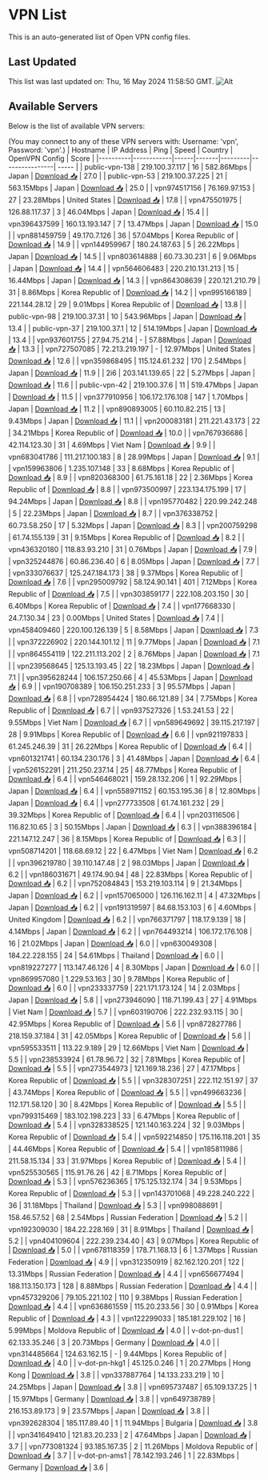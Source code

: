 # VPN List

This is an auto-generated list of Open VPN config files.

## Last Updated

This list was last updated on: Thu, 16 May 2024 11:58:50 GMT.
![Alt](https://repobeats.axiom.co/api/embed/186b98318ef1479477931607c1ad7d823f12451f.svg "Repobeats analytics image")

## Available Servers

Below is the list of available VPN servers:

(You may connect to any of these VPN servers with: Username: 'vpn', Password: 'vpn'.)
| Hostname | IP Address | Ping | Speed | Country | OpenVPN Config | Score |
|----------|------------|------|-------|---------|----------------| ----- |
| public-vpn-138 | 219.100.37.117 | 16 | 582.86Mbps | Japan | [Download 📥](./configs/server_0_JP.ovpn) | 27.0 |
| public-vpn-53 | 219.100.37.225 | 21 | 563.15Mbps | Japan | [Download 📥](./configs/server_1_JP.ovpn) | 25.0 |
| vpn974517156 | 76.169.97.153 | 27 | 23.28Mbps | United States | [Download 📥](./configs/server_2_US.ovpn) | 17.8 |
| vpn475501975 | 126.88.117.37 | 3 | 46.04Mbps | Japan | [Download 📥](./configs/server_3_JP.ovpn) | 15.4 |
| vpn396437599 | 160.13.193.147 | 7 | 13.47Mbps | Japan | [Download 📥](./configs/server_4_JP.ovpn) | 15.0 |
| vpn881459759 | 49.170.7.126 | 36 | 57.04Mbps | Korea Republic of | [Download 📥](./configs/server_5_KR.ovpn) | 14.9 |
| vpn144959967 | 180.24.187.63 | 5 | 26.22Mbps | Japan | [Download 📥](./configs/server_6_JP.ovpn) | 14.5 |
| vpn803614888 | 60.73.30.231 | 6 | 9.06Mbps | Japan | [Download 📥](./configs/server_7_JP.ovpn) | 14.4 |
| vpn564606483 | 220.210.131.213 | 15 | 16.44Mbps | Japan | [Download 📥](./configs/server_8_JP.ovpn) | 14.3 |
| vpn864308639 | 220.121.210.79 | 31 | 8.86Mbps | Korea Republic of | [Download 📥](./configs/server_9_KR.ovpn) | 14.2 |
| vpn995166189 | 221.144.28.12 | 29 | 9.01Mbps | Korea Republic of | [Download 📥](./configs/server_10_KR.ovpn) | 13.8 |
| public-vpn-98 | 219.100.37.31 | 10 | 543.96Mbps | Japan | [Download 📥](./configs/server_11_JP.ovpn) | 13.4 |
| public-vpn-37 | 219.100.37.1 | 12 | 514.19Mbps | Japan | [Download 📥](./configs/server_12_JP.ovpn) | 13.4 |
| vpn937601755 | 27.94.75.214 | - | 57.88Mbps | Japan | [Download 📥](./configs/server_13_JP.ovpn) | 13.3 |
| vpn727507085 | 72.213.219.197 | - | 12.97Mbps | United States | [Download 📥](./configs/server_14_US.ovpn) | 12.6 |
| vpn359868495 | 115.124.61.232 | 170 | 2.54Mbps | Japan | [Download 📥](./configs/server_15_JP.ovpn) | 11.9 |
| 2i6 | 203.141.139.65 | 22 | 5.27Mbps | Japan | [Download 📥](./configs/server_16_JP.ovpn) | 11.6 |
| public-vpn-42 | 219.100.37.6 | 11 | 519.47Mbps | Japan | [Download 📥](./configs/server_17_JP.ovpn) | 11.5 |
| vpn377910956 | 106.172.176.108 | 147 | 1.70Mbps | Japan | [Download 📥](./configs/server_18_JP.ovpn) | 11.2 |
| vpn890893005 | 60.110.82.215 | 13 | 9.43Mbps | Japan | [Download 📥](./configs/server_19_JP.ovpn) | 11.1 |
| vpn200083181 | 211.221.43.173 | 22 | 34.21Mbps | Korea Republic of | [Download 📥](./configs/server_20_KR.ovpn) | 10.0 |
| vpn767936686 | 42.114.123.30 | 31 | 4.69Mbps | Viet Nam | [Download 📥](./configs/server_21_VN.ovpn) | 9.9 |
| vpn683041786 | 111.217.100.183 | 8 | 28.99Mbps | Japan | [Download 📥](./configs/server_22_JP.ovpn) | 9.1 |
| vpn159963806 | 1.235.107.148 | 33 | 8.68Mbps | Korea Republic of | [Download 📥](./configs/server_23_KR.ovpn) | 8.9 |
| vpn820368300 | 61.75.161.18 | 22 | 2.36Mbps | Korea Republic of | [Download 📥](./configs/server_24_KR.ovpn) | 8.8 |
| vpn973500997 | 223.134.175.199 | 17 | 94.24Mbps | Japan | [Download 📥](./configs/server_25_JP.ovpn) | 8.8 |
| vpn195770482 | 220.99.242.248 | 5 | 22.23Mbps | Japan | [Download 📥](./configs/server_26_JP.ovpn) | 8.7 |
| vpn376338752 | 60.73.58.250 | 17 | 5.32Mbps | Japan | [Download 📥](./configs/server_27_JP.ovpn) | 8.3 |
| vpn200759298 | 61.74.155.139 | 31 | 9.15Mbps | Korea Republic of | [Download 📥](./configs/server_28_KR.ovpn) | 8.2 |
| vpn436320180 | 118.83.93.210 | 31 | 0.76Mbps | Japan | [Download 📥](./configs/server_29_JP.ovpn) | 7.9 |
| vpn325244876 | 60.86.236.40 | 6 | 8.05Mbps | Japan | [Download 📥](./configs/server_30_JP.ovpn) | 7.7 |
| vpn333076637 | 125.247.184.173 | 38 | 9.37Mbps | Korea Republic of | [Download 📥](./configs/server_31_KR.ovpn) | 7.6 |
| vpn295009792 | 58.124.90.141 | 401 | 7.12Mbps | Korea Republic of | [Download 📥](./configs/server_32_KR.ovpn) | 7.5 |
| vpn303859177 | 222.108.203.150 | 30 | 6.40Mbps | Korea Republic of | [Download 📥](./configs/server_33_KR.ovpn) | 7.4 |
| vpn177668330 | 24.7.130.34 | 23 | 0.00Mbps | United States | [Download 📥](./configs/server_34_US.ovpn) | 7.4 |
| vpn458409460 | 220.100.126.139 | 5 | 8.58Mbps | Japan | [Download 📥](./configs/server_35_JP.ovpn) | 7.3 |
| vpn372226902 | 220.144.101.12 | 11 | 9.77Mbps | Japan | [Download 📥](./configs/server_36_JP.ovpn) | 7.1 |
| vpn864554119 | 122.211.113.202 | 2 | 8.76Mbps | Japan | [Download 📥](./configs/server_37_JP.ovpn) | 7.1 |
| vpn239568645 | 125.13.193.45 | 22 | 18.23Mbps | Japan | [Download 📥](./configs/server_38_JP.ovpn) | 7.1 |
| vpn395628244 | 106.157.250.66 | 4 | 45.53Mbps | Japan | [Download 📥](./configs/server_39_JP.ovpn) | 6.9 |
| vpn190708389 | 106.150.251.233 | 3 | 95.57Mbps | Japan | [Download 📥](./configs/server_40_JP.ovpn) | 6.8 |
| vpn728954424 | 180.66.121.89 | 34 | 7.75Mbps | Korea Republic of | [Download 📥](./configs/server_41_KR.ovpn) | 6.7 |
| vpn937527326 | 1.53.241.53 | 22 | 9.55Mbps | Viet Nam | [Download 📥](./configs/server_42_VN.ovpn) | 6.7 |
| vpn589649692 | 39.115.217.197 | 28 | 9.91Mbps | Korea Republic of | [Download 📥](./configs/server_43_KR.ovpn) | 6.6 |
| vpn921197833 | 61.245.246.39 | 31 | 26.22Mbps | Korea Republic of | [Download 📥](./configs/server_44_KR.ovpn) | 6.4 |
| vpn601321741 | 60.134.230.176 | 3 | 41.48Mbps | Japan | [Download 📥](./configs/server_45_JP.ovpn) | 6.4 |
| vpn526152291 | 211.250.237.14 | 25 | 48.77Mbps | Korea Republic of | [Download 📥](./configs/server_46_KR.ovpn) | 6.4 |
| vpn546468021 | 159.28.132.206 | 1 | 92.29Mbps | Japan | [Download 📥](./configs/server_47_JP.ovpn) | 6.4 |
| vpn558971152 | 60.153.195.36 | 8 | 12.80Mbps | Japan | [Download 📥](./configs/server_48_JP.ovpn) | 6.4 |
| vpn277733508 | 61.74.161.232 | 29 | 39.32Mbps | Korea Republic of | [Download 📥](./configs/server_49_KR.ovpn) | 6.4 |
| vpn203116506 | 116.82.10.65 | 3 | 50.15Mbps | Japan | [Download 📥](./configs/server_50_JP.ovpn) | 6.3 |
| vpn388396184 | 221.147.12.247 | 36 | 8.15Mbps | Korea Republic of | [Download 📥](./configs/server_51_KR.ovpn) | 6.3 |
| vpn508714201 | 118.68.69.12 | 22 | 6.47Mbps | Viet Nam | [Download 📥](./configs/server_52_VN.ovpn) | 6.2 |
| vpn396219780 | 39.110.147.48 | 2 | 98.03Mbps | Japan | [Download 📥](./configs/server_53_JP.ovpn) | 6.2 |
| vpn186031671 | 49.174.90.94 | 48 | 22.83Mbps | Korea Republic of | [Download 📥](./configs/server_54_KR.ovpn) | 6.2 |
| vpn752084843 | 153.219.103.114 | 9 | 21.34Mbps | Japan | [Download 📥](./configs/server_55_JP.ovpn) | 6.2 |
| vpn157065000 | 126.116.162.11 | 4 | 47.32Mbps | Japan | [Download 📥](./configs/server_56_JP.ovpn) | 6.2 |
| vpn191319597 | 84.68.153.103 | 6 | 4.60Mbps | United Kingdom | [Download 📥](./configs/server_57_GB.ovpn) | 6.2 |
| vpn766371797 | 118.17.9.139 | 18 | 4.14Mbps | Japan | [Download 📥](./configs/server_58_JP.ovpn) | 6.2 |
| vpn764493214 | 106.172.176.108 | 16 | 21.02Mbps | Japan | [Download 📥](./configs/server_59_JP.ovpn) | 6.0 |
| vpn630049308 | 184.22.228.155 | 24 | 54.61Mbps | Thailand | [Download 📥](./configs/server_60_TH.ovpn) | 6.0 |
| vpn819227277 | 113.147.46.126 | 4 | 8.30Mbps | Japan | [Download 📥](./configs/server_61_JP.ovpn) | 6.0 |
| vpn869957080 | 1.229.53.163 | 30 | 9.78Mbps | Korea Republic of | [Download 📥](./configs/server_62_KR.ovpn) | 6.0 |
| vpn233337759 | 221.171.173.124 | 14 | 2.03Mbps | Japan | [Download 📥](./configs/server_63_JP.ovpn) | 5.8 |
| vpn273946090 | 118.71.199.43 | 27 | 4.91Mbps | Viet Nam | [Download 📥](./configs/server_64_VN.ovpn) | 5.7 |
| vpn603190706 | 222.232.93.115 | 30 | 42.95Mbps | Korea Republic of | [Download 📥](./configs/server_65_KR.ovpn) | 5.6 |
| vpn872827786 | 218.159.37.184 | 31 | 42.05Mbps | Korea Republic of | [Download 📥](./configs/server_66_KR.ovpn) | 5.6 |
| vpn595533511 | 113.22.9.189 | 29 | 12.66Mbps | Viet Nam | [Download 📥](./configs/server_67_VN.ovpn) | 5.5 |
| vpn238533924 | 61.78.96.72 | 32 | 7.81Mbps | Korea Republic of | [Download 📥](./configs/server_68_KR.ovpn) | 5.5 |
| vpn273544973 | 121.169.18.236 | 27 | 47.17Mbps | Korea Republic of | [Download 📥](./configs/server_69_KR.ovpn) | 5.5 |
| vpn328307251 | 222.112.151.97 | 37 | 43.74Mbps | Korea Republic of | [Download 📥](./configs/server_70_KR.ovpn) | 5.5 |
| vpn499663236 | 112.171.58.120 | 30 | 8.42Mbps | Korea Republic of | [Download 📥](./configs/server_71_KR.ovpn) | 5.5 |
| vpn799315469 | 183.102.198.223 | 33 | 6.47Mbps | Korea Republic of | [Download 📥](./configs/server_72_KR.ovpn) | 5.4 |
| vpn328338525 | 121.140.163.224 | 32 | 9.03Mbps | Korea Republic of | [Download 📥](./configs/server_73_KR.ovpn) | 5.4 |
| vpn592214850 | 175.116.118.201 | 35 | 44.46Mbps | Korea Republic of | [Download 📥](./configs/server_74_KR.ovpn) | 5.4 |
| vpn185811986 | 211.58.15.134 | 33 | 31.97Mbps | Korea Republic of | [Download 📥](./configs/server_75_KR.ovpn) | 5.4 |
| vpn525530565 | 115.91.76.26 | 42 | 8.71Mbps | Korea Republic of | [Download 📥](./configs/server_76_KR.ovpn) | 5.3 |
| vpn576236365 | 175.125.132.174 | 34 | 9.53Mbps | Korea Republic of | [Download 📥](./configs/server_77_KR.ovpn) | 5.3 |
| vpn143701068 | 49.228.240.222 | 36 | 31.18Mbps | Thailand | [Download 📥](./configs/server_78_TH.ovpn) | 5.3 |
| vpn998088691 | 158.46.57.52 | 68 | 2.54Mbps | Russian Federation | [Download 📥](./configs/server_79_RU.ovpn) | 5.2 |
| vpn192309030 | 184.22.228.169 | 31 | 8.91Mbps | Thailand | [Download 📥](./configs/server_80_TH.ovpn) | 5.2 |
| vpn404109604 | 222.239.234.40 | 43 | 9.07Mbps | Korea Republic of | [Download 📥](./configs/server_81_KR.ovpn) | 5.0 |
| vpn678118359 | 178.71.168.13 | 6 | 1.37Mbps | Russian Federation | [Download 📥](./configs/server_82_RU.ovpn) | 4.9 |
| vpn312350919 | 82.162.120.201 | 122 | 13.31Mbps | Russian Federation | [Download 📥](./configs/server_83_RU.ovpn) | 4.4 |
| vpn656677494 | 188.113.150.173 | 128 | 8.88Mbps | Russian Federation | [Download 📥](./configs/server_84_RU.ovpn) | 4.4 |
| vpn457329206 | 79.105.221.102 | 110 | 9.38Mbps | Russian Federation | [Download 📥](./configs/server_85_RU.ovpn) | 4.4 |
| vpn636861559 | 115.20.233.56 | 30 | 0.91Mbps | Korea Republic of | [Download 📥](./configs/server_86_KR.ovpn) | 4.3 |
| vpn122299033 | 185.181.229.102 | 16 | 5.99Mbps | Moldova Republic of | [Download 📥](./configs/server_87_MD.ovpn) | 4.0 |
| v-dot-pn-dus1 | 62.133.35.246 | 3 | 20.73Mbps | Germany | [Download 📥](./configs/server_88_DE.ovpn) | 4.0 |
| vpn314485664 | 124.63.162.15 | - | 9.44Mbps | Korea Republic of | [Download 📥](./configs/server_89_KR.ovpn) | 4.0 |
| v-dot-pn-hkg1 | 45.125.0.246 | 1 | 20.27Mbps | Hong Kong | [Download 📥](./configs/server_90_HK.ovpn) | 3.8 |
| vpn337887764 | 14.133.233.219 | 10 | 24.25Mbps | Japan | [Download 📥](./configs/server_91_JP.ovpn) | 3.8 |
| vpn695737487 | 65.109.137.25 | 1 | 15.97Mbps | Germany | [Download 📥](./configs/server_92_DE.ovpn) | 3.8 |
| vpn649738789 | 216.153.89.173 | 9 | 23.57Mbps | Japan | [Download 📥](./configs/server_93_JP.ovpn) | 3.8 |
| vpn392628304 | 185.117.89.40 | 1 | 11.94Mbps | Bulgaria | [Download 📥](./configs/server_94_BG.ovpn) | 3.8 |
| vpn341649410 | 121.83.20.233 | 2 | 47.64Mbps | Japan | [Download 📥](./configs/server_95_JP.ovpn) | 3.7 |
| vpn773081324 | 93.185.167.35 | 2 | 11.26Mbps | Moldova Republic of | [Download 📥](./configs/server_96_MD.ovpn) | 3.7 |
| v-dot-pn-ams1 | 78.142.193.246 | 1 | 22.83Mbps | Germany | [Download 📥](./configs/server_97_DE.ovpn) | 3.6 |

